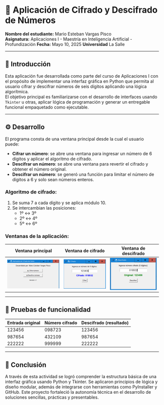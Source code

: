 # 🔐 Aplicación de Cifrado y Descifrado de Números

**Nombre del estudiante:** Mario Esteban Vargas Pisco  
**Asignatura:** Aplicaciones I - Maestría en Inteligencia Artificial - Profundización
**Fecha:** Mayo 10, 2025
**Universidad**  La Salle

---

## 📘 Introducción

Esta aplicación fue desarrollada como parte del curso de Aplicaciones I con el propósito de implementar una interfaz gráfica en Python que permita al usuario cifrar y descifrar números de seis dígitos aplicando una lógica algorítmica.  
El objetivo principal es familiarizarse con el desarrollo de interfaces usando `Tkinter` u otras, aplicar lógica de programación y generar un entregable funcional empaquetado como ejecutable.

---

## ⚙️ Desarrollo

El programa consta de una ventana principal desde la cual el usuario puede:
- **Cifrar un número**: se abre una ventana para ingresar un número de 6 dígitos y aplicar el algoritmo de cifrado.
- **Descifrar un número**: se abre una ventana para revertir el cifrado y obtener el número original.
- **Descifrar un número**: se generó una función para limitar el número de dígitos a 6 y solo sean números enteros.

### Algoritmo de cifrado:
1. Se suma 7 a cada dígito y se aplica módulo 10.
2. Se intercambian las posiciones:
   - 1º ↔ 3º
   - 2º ↔ 4º
   - 5º ↔ 6º

### Ventanas de la aplicación:

| Ventana principal                      | Ventana de cifrado                    | Ventana de descifrado                 |
|----------------------------------------|---------------------------------------|---------------------------------------|
| ![Main](screenshots/main.PNG) | ![Cifrado](screenshots/cifrado.PNG) | ![Descifrado](screenshots/descifrado.PNG) |

---

## 🧪 Pruebas de funcionalidad

| Entrada original | Número cifrado | Descifrado (resultado) |
|------------------|----------------|-------------------------|
| 123456           | 098723         | 123456                  |
| 987654           | 432109         | 987654                  |
| 222222           | 999999         | 222222                  |

---

## 🧠 Conclusión

A través de esta actividad se logró comprender la estructura básica de una interfaz gráfica usando Python y Tkinter. Se aplicaron principios de lógica y diseño modular, además de integrarse con herramientas como PyInstaller y GitHub. Este proyecto fortaleció la autonomía técnica en el desarrollo de soluciones sencillas, prácticas y presentables.